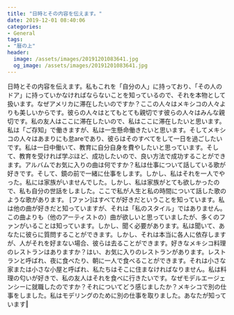 ```yaml
---
title: "日時とその内容を伝えます。"
date: 2019-12-01 08:40:06
categories:
- General
tags:
- "暦の上"
header:
  image: /assets/images/20191201083641.jpg
  og_image: /assets/images/20191201083641.jpg
---
```


日時とその内容を伝えます。私もこれを「自分の人」に持っており、「その人のドア」に持っていかなければならないことを知っているので、それを本物として扱います。なぜアメリカに滞在したいのですか？ここの人々はメキシコの人々よりも美しいからです。彼らの人々はとてもとても親切です彼らの人々はみんな親切です。私の友人はここに滞在したいので、私はここに滞在したいと思います。私は「ご存知」で働きますが、私は一生懸命働きたいと思います。そしてメキシコの人々はあまりにも怠areであり、彼らはそのすべてをして一日を過ごしたいです。私は一日中働いて、教育に自分自身を費やしたいと思っています。そして、教育を受ければ学ぶほど、成功したいので、良い方法で成功することができます。アルバムでお気に入りの曲は何ですか？私は仕事について話している歌が好きです。そして、鏡の前で一緒に仕事をします。しかし、私はそれを一人でやった。私には家族がいませんでした。しかし、私は家族がとても欲しかったので、私も自分の世話をしました。ここで私が人生と私の時間について話した歌のような歌があります。 [ファン]はすべてが好きだということを知っています。私は他の曲が好きだと知っていますが、それは「私のスタイル」ではありません。この曲よりも（他のアーティストの）曲が欲しいと思っていましたが、多くのファンがいることは知っています。しかし、聞く必要があります。私は聞いて、あなたに彼らに質問することができます。しかし、それは本当に各人に依存しますが、人がそれを好まない場合、彼らは去ることができます。好きなメキシコ料理のレストランはありますか？はい、お気に入りのレストランがあります。レストランと呼ばれ、夜に食べたり、朝に一人で食べることができます。それは小さな家または小さな小屋と呼ばれ、私たちはそこに住まなければなりません。私は料理の匂いが好きで、私の友人はそれを食べに行きたいです。なぜモデルエージェンシーに就職したのですか？それについてどう感じましたか？メキシコで別の仕事をしました。私はモデリングのために別の仕事を取りました。あなたが知っています‖
